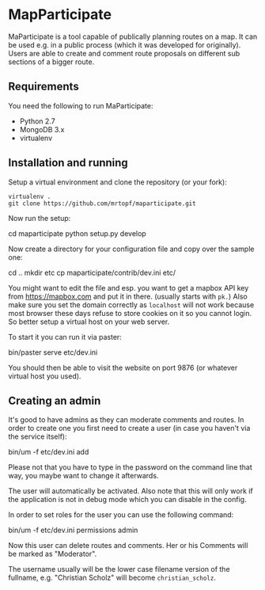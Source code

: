 # MapParticipate

MaParticipate is a tool capable of publically planning routes on a map. It can be used e.g.
in a public process (which it was developed for originally). Users are able to create and 
comment route proposals on different sub sections of a bigger route. 

## Requirements

You need the following to run MaParticipate:

- Python 2.7
- MongoDB 3.x
- virtualenv


## Installation and running

Setup a virtual environment and clone the repository (or your fork):

    virtualenv . 
    git clone https://github.com/mrtopf/maparticipate.git

Now run the setup:
  
  cd maparticipate
  python setup.py develop
  
Now create a directory for your configuration file and copy over the sample one:
  
  cd ..
  mkdir etc
  cp maparticipate/contrib/dev.ini etc/
  
You might want to edit the file and esp. you want to get a mapbox API key from https://mapbox.com and put it in there. (usually starts with `pk.`)
Also make sure you set the domain correctly as `localhost` will not work because most browser these days refuse to store cookies on it so you cannot login. So better setup a virtual host on your web server. 

To start it you can run it via paster:

  bin/paster serve etc/dev.ini 

You should then be able to visit the website on port 9876 (or whatever virtual host you used). 
  
## Creating an admin

It's good to have admins as they can moderate comments and routes. In order to create one you first need to create a user (in case you haven't via the service itself):

  bin/um -f etc/dev.ini add <username> <email> <password>
  
Please not that you have to type in the password on the command line that way, you maybe want to change it afterwards. 

The user will automatically be activated. Also note that this will only work if the application is not in debug mode which you can disable in the config.

In order to set roles for the user you can use the following command:

  bin/um -f etc/dev.ini permissions <username> admin

Now this user can delete routes and comments. Her or his Comments will be marked as "Moderator". 

The username usually will be the lower case filename version of the fullname, e.g. "Christian Scholz" will become `christian_scholz`. 





